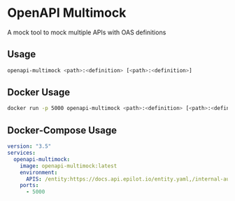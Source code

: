 # OpenAPI Multimock
A mock tool to mock multiple APIs with OAS definitions

## Usage 

```sh
openapi-multimock <path>:<definition> [<path>:<definition>]
```
## Docker Usage

```sh 
docker run -p 5000 openapi-multimock <path>:<definition> [<path>:<definition>] 
```
## Docker-Compose Usage

```yaml
version: "3.5"
services:
  openapi-multimock:
    image: openapi-multimock:latest
    environment:
      APIS: /entity:https://docs.api.epilot.io/entity.yaml,/internal-auth:https://docs.api.epilot.io/internal-auth.yaml
    ports:
      - 5000
```
